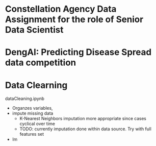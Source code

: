# Constellation Agency Data Assignment for the role of Senior Data Scientist
#  DengAI: Predicting Disease Spread data competition


# Data Clearning
dataCleaning.ipynb
* Organzes variables, 
* impute missing data
  * K-Nearest Neighbors imputation more appropriate since cases cyclical over time
  * TODO: currently imputation done within data source. Try with full features set
* Im